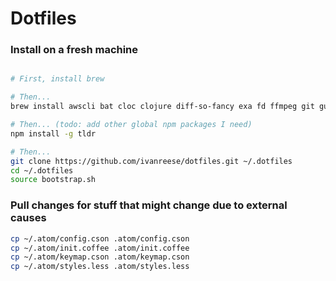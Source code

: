 # Dotfiles

### Install on a fresh machine
```bash

# First, install brew

# Then...
brew install awscli bat cloc clojure diff-so-fancy exa fd ffmpeg git guetzli heroku/brew/heroku hub leiningen node planck prettyping rbenv rlwrap yarn

# Then... (todo: add other global npm packages I need)
npm install -g tldr

# Then...
git clone https://github.com/ivanreese/dotfiles.git ~/.dotfiles
cd ~/.dotfiles
source bootstrap.sh
```

### Pull changes for stuff that might change due to external causes
```bash
cp ~/.atom/config.cson .atom/config.cson
cp ~/.atom/init.coffee .atom/init.coffee
cp ~/.atom/keymap.cson .atom/keymap.cson
cp ~/.atom/styles.less .atom/styles.less
```
